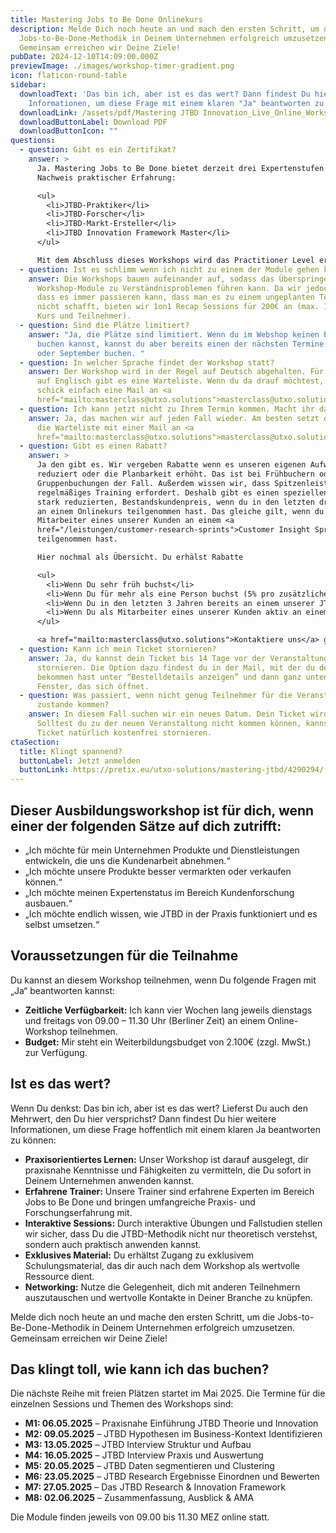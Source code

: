 ```yaml
---
title: Mastering Jobs to Be Done Onlinekurs
description: Melde Dich noch heute an und mach den ersten Schritt, um die
  Jobs-to-Be-Done-Methodik in Deinem Unternehmen erfolgreich umzusetzen.
  Gemeinsam erreichen wir Deine Ziele!
pubDate: 2024-12-10T14:09:00.000Z
previewImage: ./images/workshop-timer-gradient.png
icon: flaticon-round-table
sidebar:
  downloadText: 'Das bin ich, aber ist es das wert? Dann findest Du hier weitere
    Informationen, um diese Frage mit einem klaren "Ja" beantworten zu können:'
  downloadLink: /assets/pdf/Mastering JTBD Innovation_Live_Online_Workshop_DE.pdf
  downloadButtonLabel: Download PDF
  downloadButtonIcon: ""
questions:
  - question: Gibt es ein Zertifikat?
    answer: >
      Ja. Mastering Jobs to Be Done bietet derzeit drei Expertenstufen zum
      Nachweis praktischer Erfahrung:

      <ul>
        <li>JTBD-Praktiker</li>
        <li>JTBD-Forscher</li>
        <li>JTBD-Markt-Ersteller</li>
        <li>JTBD Innovation Framework Master</li>
      </ul>

      Mit dem Abschluss dieses Workshops wird das Practitioner Level erworben, welches drei Jahre gültig bleibt. Nähere Informationen zu den Zertifizierungen erhältst Du im direkten Gespräch.
  - question: Ist es schlimm wenn ich nicht zu einem der Module gehen kann?
    answer: Die Workshops bauen aufeinander auf, sodass das Überspringen einzelner
      Workshop-Module zu Verständnisproblemen führen kann. Da wir jedoch wissen,
      dass es immer passieren kann, dass man es zu einem ungeplanten Termin
      nicht schafft, bieten wir 1on1 Recap Sessions für 200€ an (max. 1 Mal pro
      Kurs und Teilnehmer).
  - question: Sind die Plätze limitiert?
    answer: "Ja, die Plätze sind limitiert. Wenn du im Webshop keinen Platz mehr
      buchen kannst, kannst du aber bereits einen der nächsten Termine im Mai
      oder September buchen. "
  - question: In welcher Sprache findet der Workshop statt?
    answer: Der Workshop wird in der Regel auf Deutsch abgehalten. Für die Termine
      auf Englisch gibt es eine Warteliste. Wenn du da drauf möchtest, dann
      schick einfach eine Mail an <a
      href="mailto:masterclass@utxo.solutions">masterclass@utxo.solutions</a>
  - question: Ich kann jetzt nicht zu Ihrem Termin kommen. Macht ihr das noch einmal?
    answer: Ja, das machen wir auf jeden Fall wieder. Am besten setzt du dich auf
      die Warteliste mit einer Mail an <a
      href="mailto:masterclass@utxo.solutions">masterclass@utxo.solutions</a>
  - question: Gibt es einen Rabatt?
    answer: >
      Ja den gibt es. Wir vergeben Rabatte wenn es unseren eigenen Aufwand
      reduziert oder die Planbarkeit erhöht. Das ist bei Frühbuchern oder
      Gruppenbuchungen der Fall. Außerdem wissen wir, dass Spitzenleistung
      regelmäßiges Training erfordert. Deshalb gibt es einen speziellen, sehr
      stark reduzierten, Bestandskundenpreis, wenn du in den letzten drei Jahren
      an einem Onlinekurs teilgenommen hast. Das gleiche gilt, wenn du als
      Mitarbeiter eines unserer Kunden an einem <a
      href="/leistungen/customer-research-sprints">Customer Insight Sprint</a>
      teilgenommen hast.

      Hier nochmal als Übersicht. Du erhälst Rabatte

      <ul>
        <li>Wenn Du sehr früh buchst</li>
        <li>Wenn Du für mehr als eine Person buchst (5% pro zusätzlicher Person für alle, max 20%)</li>
        <li>Wenn Du in den letzten 3 Jahren bereits an einem unserer JTBD-Trainings teilgenommen hast und eine Auffrischung machen möchtest</li>
        <li>Wenn Du als Mitarbeiter eines unserer Kunden aktiv an einem <a href="/leistungen/customer-research-sprints">Customer Insight Sprint</a> oder anderen Projekt teilgenommen hast</li>
      </ul>

      <a href="mailto:masterclass@utxo.solutions">Kontaktiere uns</a> gerne für weitere Informationen.
  - question: Kann ich mein Ticket stornieren?
    answer: Ja, du kannst dein Ticket bis 14 Tage vor der Veranstaltung zu 100%
      stornieren. Die Option dazu findest du in der Mail, mit der du dein Ticket
      bekommen hast unter “Bestelldetails anzeigen” und dann ganz unten im
      Fenster, das sich öffnet.
  - question: Was passiert, wenn nicht genug Teilnehmer für die Veranstaltung
      zustande kommen?
    answer: In diesem Fall suchen wir ein neues Datum. Dein Ticket wird übertragen.
      Solltest du zu der neuen Veranstaltung nicht kommen können, kannst du dein
      Ticket natürlich kostenfrei stornieren.
ctaSection:
  title: Klingt spannend?
  buttonLabel: Jetzt anmelden
  buttonLink: https://pretix.eu/utxo-solutions/mastering-jtbd/4290294/
---
```

## Dieser Ausbildungsworkshop ist für dich, wenn einer der folgenden Sätze auf dich zutrifft:

* „Ich möchte für mein Unternehmen Produkte und Dienstleistungen entwickeln, die uns die Kundenarbeit abnehmen.“
* „Ich möchte unsere Produkte besser vermarkten oder verkaufen können.“
* „Ich möchte meinen Expertenstatus im Bereich Kundenforschung ausbauen.“
* „Ich möchte endlich wissen, wie JTBD in der Praxis funktioniert und es selbst umsetzen.“

## Voraussetzungen für die Teilnahme

Du kannst an diesem Workshop teilnehmen, wenn Du folgende Fragen mit „Ja“ beantworten kannst:

* **Zeitliche Verfügbarkeit:** Ich kann vier Wochen lang jeweils dienstags und freitags von 09.00 – 11.30 Uhr (Berliner Zeit) an einem Online-Workshop teilnehmen.
* **Budget:** Mir steht ein Weiterbildungsbudget von 2.100€ (zzgl. MwSt.) zur Verfügung.

## Ist es das wert?

Wenn Du denkst: Das bin ich, aber ist es das wert? Lieferst Du auch den Mehrwert, den Du hier versprichst? Dann findest Du hier weitere Informationen, um diese Frage hoffentlich mit einem klaren Ja beantworten zu können:

* **Praxisorientiertes Lernen:** Unser Workshop ist darauf ausgelegt, dir praxisnahe Kenntnisse und Fähigkeiten zu vermitteln, die Du sofort in Deinem Unternehmen anwenden kannst.
* **Erfahrene Trainer:** Unsere Trainer sind erfahrene Experten im Bereich Jobs to Be Done und bringen umfangreiche Praxis- und Forschungserfahrung mit.
* **Interaktive Sessions:** Durch interaktive Übungen und Fallstudien stellen wir sicher, dass Du die JTBD-Methodik nicht nur theoretisch verstehst, sondern auch praktisch anwenden kannst.
* **Exklusives Material:** Du erhältst Zugang zu exklusivem Schulungsmaterial, das dir auch nach dem Workshop als wertvolle Ressource dient.
* **Networking:** Nutze die Gelegenheit, dich mit anderen Teilnehmern auszutauschen und wertvolle Kontakte in Deiner Branche zu knüpfen.

Melde dich noch heute an und mache den ersten Schritt, um die Jobs-to-Be-Done-Methodik in Deinem Unternehmen erfolgreich umzusetzen. Gemeinsam erreichen wir Deine Ziele!

## Das klingt toll, wie kann ich das buchen?

Die nächste Reihe mit freien Plätzen startet im Mai 2025. Die Termine für die einzelnen Sessions und Themen des Workshops sind:

* **M1: 06.05.2025** – Praxisnahe Einführung JTBD Theorie und Innovation
* **M2: 09.05.2025** – JTBD Hypothesen im Business-Kontext Identifizieren
* **M3: 13.05.2025** – JTBD Interview Struktur und Aufbau
* **M4: 16.05.2025** – JTBD Interview Praxis und Auswertung
* **M5: 20.05.2025** – JTBD Daten segmentieren und Clustering
* **M6: 23.05.2025** – JTBD Research Ergebnisse Einordnen und Bewerten
* **M7: 27.05.2025** – Das JTBD Research & Innovation Framework
* **M8: 02.06.2025** – Zusammenfassung, Ausblick & AMA

Die Module finden jeweils von 09.00 bis 11.30 MEZ online statt.

<CtaSection props={frontmatter.ctaSection} classes="mb-3" center={true} />
